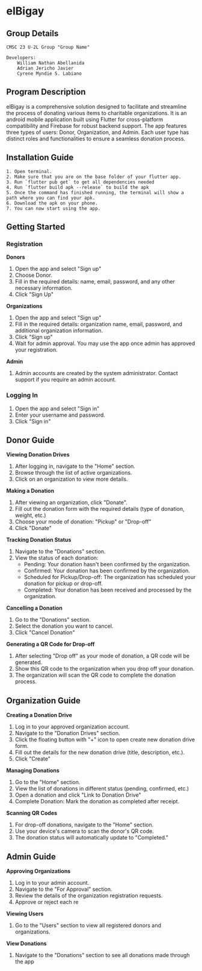 # elBigay

## Group Details

    CMSC 23 U-2L Group "Group Name"

    Developers:
        William Nathan Abellanida
        Adrian Jericho Javier
        Cyrene Myndie S. Labiano

## Program Description

elBigay is a comprehensive solution designed to facilitate and streamline the process of donating various items to charitable organizations. It is an android mobile application built using Flutter for cross-platform compatibility and Firebase for robust backend support. The app features three types of users: Donor, Organization, and Admin. Each user type has distinct roles and functionalities to ensure a seamless donation process.

## Installation Guide

    1. Open terminal.
    2. Make sure that you are on the base folder of your flutter app.
    3. Run `flutter pub get` to get all dependencies needed
    4. Run `flutter build apk --release` to build the apk
    5. Once the command has finished running, the terminal will show a path where you can find your apk.
    6. Download the apk on your phone.
    7. You can now start using the app.

## Getting Started

### Registration

**Donors**

1. Open the app and select "Sign up"
2. Choose Donor.
3. Fill in the required details: name, email, password, and any other necessary information.
4. Click "Sign Up"

**Organizations**

1. Open the app and select "Sign up"
2. Fill in the required details: organization name, email, password, and additional organization information.
3. Click "Sign up"
4. Wait for admin approval. You may use the app once admin has approved your registration.

**Admin**

1. Admin accounts are created by the system administrator. Contact support if you require an admin account.

### Logging In

1. Open the app and select "Sign in"
2. Enter your username and password.
3. Click "Sign in"

## Donor Guide

**Viewing Donation Drives**

1. After logging in, navigate to the "Home" section.
2. Browse through the list of active organizations.
3. Click on an organization to view more details.

**Making a Donation**

1. After viewing an organization, click "Donate".
2. Fill out the donation form with the required details (type of donation, weight, etc.)
3. Choose your mode of donation: "Pickup" or "Drop-off"
4. Click "Donate"

**Tracking Donation Status**

1. Navigate to the "Donations" section.
2. View the status of each donation:
   - Pending: Your donation hasn't been confirmed by the organization.
   - Confirmed: Your donation has been confirmed by the organization.
   - Scheduled for Pickup/Drop-off: The organization has scheduled your donation for pickup or drop-off.
   - Completed: Your donation has been received and processed by the organization.

**Cancelling a Donation**

1. Go to the "Donations" section.
2. Select the donation you want to cancel.
3. Click "Cancel Donation"

**Generating a QR Code for Drop-off**

1. After selecting "Drop off" as your mode of donation, a QR code will be generated.
2. Show this QR code to the organization when you drop off your donation.
3. The organization will scan the QR code to complete the donation process.

## Organization Guide

**Creating a Donation Drive**

1. Log in to your approved organization account.
2. Navigate to the "Donation Drives" section.
3. Click the floating button with "+" icon to open create new donation drive form.
4. Fill out the details for the new donation drive (title, description, etc.).
5. Click "Create"

**Managing Donations**

1. Go to the "Home" section.
2. View the list of donations in different status (pending, confirmed, etc.)
3. Open a donation and click "Link to Donation Drive"
4. Complete Donation: Mark the donation as completed after receipt.

**Scanning QR Codes**

1. For drop-off donations, navigate to the "Home" section.
2. Use your device's camera to scan the donor's QR code.
3. The donation status will automatically update to "Completed."

## Admin Guide

**Approving Organizations**

1. Log in to your admin account.
2. Navigate to the "For Approval" section.
3. Review the details of the organization registration requests.
4. Approve or reject each re

**Viewing Users**

1. Go to the "Users" section to view all registered donors and organizations.

**View Donations**

1. Navigate to the "Donations" section to see all donations made through the app
